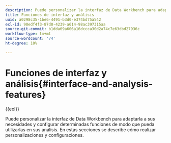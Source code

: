 ```yaml
---
description: Puede personalizar la interfaz de Data Workbench para adaptarla a sus necesidades y configurar determinadas funciones de modo que pueda utilizarlas en sus análisis. En estas secciones se describe cómo realizar personalizaciones y configuraciones.
title: Funciones de interfaz y análisis
uuid: a0298c35-1be6-4491-b3d0-e374bd75a542
exl-id: 90edf4f3-87d0-4239-a614-98ac397315aa
source-git-commit: b1dda69a606a16dccca30d2a74c7e63dbd27936c
workflow-type: tm+mt
source-wordcount: '74'
ht-degree: 10%

---
```


# Funciones de interfaz y análisis{#interface-and-analysis-features}

{{eol}}

Puede personalizar la interfaz de Data Workbench para adaptarla a sus necesidades y configurar determinadas funciones de modo que pueda utilizarlas en sus análisis. En estas secciones se describe cómo realizar personalizaciones y configuraciones.
